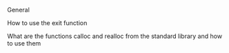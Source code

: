 General

How to use the exit function

What are the functions calloc and realloc from the standard library and how to use them

